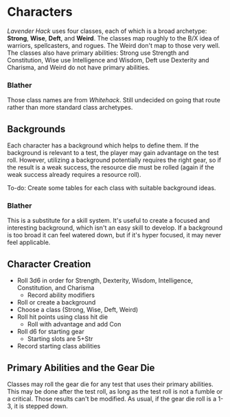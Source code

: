 # Characters

_Lavender Hack_ uses four classes, each of which is a broad archetype: **Strong**, **Wise**, **Deft**, and **Weird**. The classes map roughly to the B/X idea of warriors, spellcasters, and rogues. The Weird don't map to those very well. The classes also have primary abilities: Strong use Strength and Constitution, Wise use Intelligence and Wisdom, Deft use Dexterity and Charisma, and Weird do not have primary abilities.

### Blather

Those class names are from _Whitehack_. Still undecided on going that route rather than more standard class archetypes.

## Backgrounds

Each character has a background which helps to define them. If the background is relevant to a test, the player may gain advantage on the test roll. However, utilizing a background potentially requires the right gear, so if the result is a weak success, the resource die must be rolled (again if the weak success already requires a resource roll).

To-do: Create some tables for each class with suitable background ideas.

### Blather

This is a substitute for a skill system. It's useful to create a focused and interesting background, which isn't an easy skill to develop. If a background is too broad it can feel watered down, but if it's hyper focused, it may never feel applicable.

## Character Creation

* Roll 3d6 in order for Strength, Dexterity, Wisdom, Intelligence, Constitution, and Charisma
    * Record ability modifiers
* Roll or create a background
* Choose a class (Strong, Wise, Deft, Weird)
* Roll hit points using class hit die
    * Roll with advantage and add Con
* Roll d6 for starting gear
    * Starting slots are 5+Str
* Record starting class abilities

## Primary Abilities and the Gear Die

Classes may roll the gear die for any test that uses their primary abilities. This may be done after the test roll, as long as the test roll is not a fumble or a critical. Those results can't be modified. As usual, if the gear die roll is a 1-3, it is stepped down.